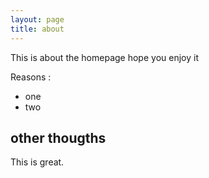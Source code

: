 ```yaml
---
layout: page
title: about
---
```


This is about the homepage
hope you enjoy it

Reasons :
- one
- two

## other thougths

This is great.
